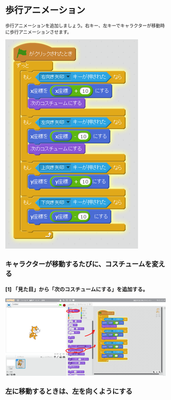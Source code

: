 # 歩行アニメーション

歩行アニメーションを追加しましょう。右キー、左キーでキャラクターが移動時に歩行アニメーションさせます。

![](move_lrtd_a.png)

## キャラクターが移動するたびに、コスチュームを変える

### [1] 「見た目」から「次のコスチュームにする」を追加する。
![](move_lrtd_a1.png)


## 左に移動するときは、左を向くようにする
